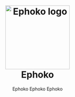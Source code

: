 <h1 align="center">
  <a href="https://www.google.ca" title="Ephoko">
    <img alt="Ephoko logo" src="./branding/logo.png" width="200px" height="200px"/>
  </a>
  <br />
  Ephoko
</h1>

<p align="center">
  Ephoko Ephoko Ephoko
</p>
